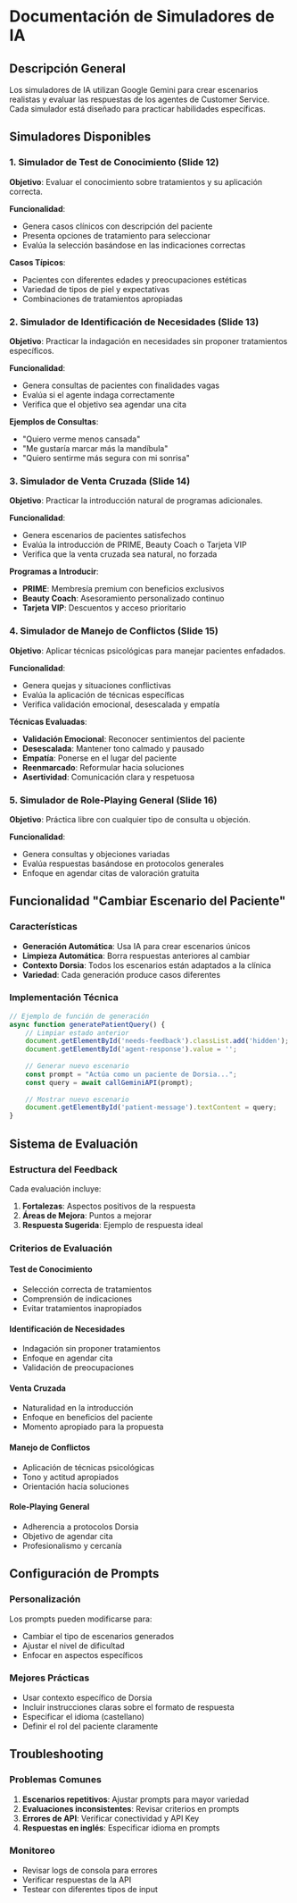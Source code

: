 # Documentación de Simuladores de IA

## Descripción General

Los simuladores de IA utilizan Google Gemini para crear escenarios realistas y evaluar las respuestas de los agentes de Customer Service. Cada simulador está diseñado para practicar habilidades específicas.

## Simuladores Disponibles

### 1. Simulador de Test de Conocimiento (Slide 12)
**Objetivo**: Evaluar el conocimiento sobre tratamientos y su aplicación correcta.

**Funcionalidad**:
- Genera casos clínicos con descripción del paciente
- Presenta opciones de tratamiento para seleccionar
- Evalúa la selección basándose en las indicaciones correctas

**Casos Típicos**:
- Pacientes con diferentes edades y preocupaciones estéticas
- Variedad de tipos de piel y expectativas
- Combinaciones de tratamientos apropiadas

### 2. Simulador de Identificación de Necesidades (Slide 13)
**Objetivo**: Practicar la indagación en necesidades sin proponer tratamientos específicos.

**Funcionalidad**:
- Genera consultas de pacientes con finalidades vagas
- Evalúa si el agente indaga correctamente
- Verifica que el objetivo sea agendar una cita

**Ejemplos de Consultas**:
- "Quiero verme menos cansada"
- "Me gustaría marcar más la mandíbula"
- "Quiero sentirme más segura con mi sonrisa"

### 3. Simulador de Venta Cruzada (Slide 14)
**Objetivo**: Practicar la introducción natural de programas adicionales.

**Funcionalidad**:
- Genera escenarios de pacientes satisfechos
- Evalúa la introducción de PRIME, Beauty Coach o Tarjeta VIP
- Verifica que la venta cruzada sea natural, no forzada

**Programas a Introducir**:
- **PRIME**: Membresía premium con beneficios exclusivos
- **Beauty Coach**: Asesoramiento personalizado continuo
- **Tarjeta VIP**: Descuentos y acceso prioritario

### 4. Simulador de Manejo de Conflictos (Slide 15)
**Objetivo**: Aplicar técnicas psicológicas para manejar pacientes enfadados.

**Funcionalidad**:
- Genera quejas y situaciones conflictivas
- Evalúa la aplicación de técnicas específicas
- Verifica validación emocional, desescalada y empatía

**Técnicas Evaluadas**:
- **Validación Emocional**: Reconocer sentimientos del paciente
- **Desescalada**: Mantener tono calmado y pausado
- **Empatía**: Ponerse en el lugar del paciente
- **Reenmarcado**: Reformular hacia soluciones
- **Asertividad**: Comunicación clara y respetuosa

### 5. Simulador de Role-Playing General (Slide 16)
**Objetivo**: Práctica libre con cualquier tipo de consulta u objeción.

**Funcionalidad**:
- Genera consultas y objeciones variadas
- Evalúa respuestas basándose en protocolos generales
- Enfoque en agendar citas de valoración gratuita

## Funcionalidad "Cambiar Escenario del Paciente"

### Características
- **Generación Automática**: Usa IA para crear escenarios únicos
- **Limpieza Automática**: Borra respuestas anteriores al cambiar
- **Contexto Dorsia**: Todos los escenarios están adaptados a la clínica
- **Variedad**: Cada generación produce casos diferentes

### Implementación Técnica
```javascript
// Ejemplo de función de generación
async function generatePatientQuery() {
    // Limpiar estado anterior
    document.getElementById('needs-feedback').classList.add('hidden');
    document.getElementById('agent-response').value = '';
    
    // Generar nuevo escenario
    const prompt = "Actúa como un paciente de Dorsia...";
    const query = await callGeminiAPI(prompt);
    
    // Mostrar nuevo escenario
    document.getElementById('patient-message').textContent = query;
}
```

## Sistema de Evaluación

### Estructura del Feedback
Cada evaluación incluye:
1. **Fortalezas**: Aspectos positivos de la respuesta
2. **Áreas de Mejora**: Puntos a mejorar
3. **Respuesta Sugerida**: Ejemplo de respuesta ideal

### Criterios de Evaluación

#### Test de Conocimiento
- Selección correcta de tratamientos
- Comprensión de indicaciones
- Evitar tratamientos inapropiados

#### Identificación de Necesidades
- Indagación sin proponer tratamientos
- Enfoque en agendar cita
- Validación de preocupaciones

#### Venta Cruzada
- Naturalidad en la introducción
- Enfoque en beneficios del paciente
- Momento apropiado para la propuesta

#### Manejo de Conflictos
- Aplicación de técnicas psicológicas
- Tono y actitud apropiados
- Orientación hacia soluciones

#### Role-Playing General
- Adherencia a protocolos Dorsia
- Objetivo de agendar cita
- Profesionalismo y cercanía

## Configuración de Prompts

### Personalización
Los prompts pueden modificarse para:
- Cambiar el tipo de escenarios generados
- Ajustar el nivel de dificultad
- Enfocar en aspectos específicos

### Mejores Prácticas
- Usar contexto específico de Dorsia
- Incluir instrucciones claras sobre el formato de respuesta
- Especificar el idioma (castellano)
- Definir el rol del paciente claramente

## Troubleshooting

### Problemas Comunes
1. **Escenarios repetitivos**: Ajustar prompts para mayor variedad
2. **Evaluaciones inconsistentes**: Revisar criterios en prompts
3. **Errores de API**: Verificar conectividad y API Key
4. **Respuestas en inglés**: Especificar idioma en prompts

### Monitoreo
- Revisar logs de consola para errores
- Verificar respuestas de la API
- Testear con diferentes tipos de input


